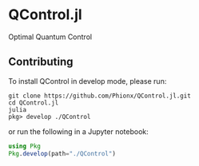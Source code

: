 # QControl.jl
Optimal Quantum Control


## Contributing

To install QControl in develop mode, please run:

```shell
git clone https://github.com/Phionx/QControl.jl.git
cd QControl.jl
julia
pkg> develop ./QControl
```

or run the following in a Jupyter notebook:
```julia
using Pkg
Pkg.develop(path="./QControl")
```

